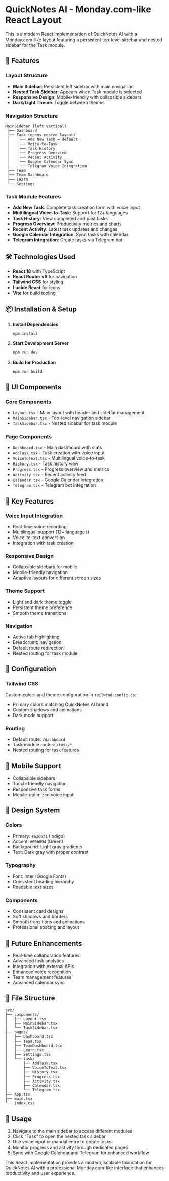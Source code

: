 # QuickNotes AI - Monday.com-like React Layout

This is a modern React implementation of QuickNotes AI with a Monday.com-like layout featuring a persistent top-level sidebar and nested sidebar for the Task module.

## 🚀 Features

### Layout Structure
- **Main Sidebar**: Persistent left sidebar with main navigation
- **Nested Task Sidebar**: Appears when Task module is selected
- **Responsive Design**: Mobile-friendly with collapsible sidebars
- **Dark/Light Theme**: Toggle between themes

### Navigation Structure
```
MainSidebar (left vertical)
 ├── Dashboard
 ├── Task (opens nested layout)
 │    ├── Add New Task ← default
 │    ├── Voice-to-Task
 │    ├── Task History
 │    ├── Progress Overview
 │    ├── Recent Activity
 │    ├── Google Calendar Sync
 │    └── Telegram Voice Integration
 ├── Team
 ├── Team Dashboard
 ├── Learn
 └── Settings
```

### Task Module Features
- **Add New Task**: Complete task creation form with voice input
- **Multilingual Voice-to-Task**: Support for 12+ languages
- **Task History**: View completed and past tasks
- **Progress Overview**: Productivity metrics and charts
- **Recent Activity**: Latest task updates and changes
- **Google Calendar Integration**: Sync tasks with calendar
- **Telegram Integration**: Create tasks via Telegram bot

## 🛠️ Technologies Used

- **React 18** with TypeScript
- **React Router v6** for navigation
- **Tailwind CSS** for styling
- **Lucide React** for icons
- **Vite** for build tooling

## 📦 Installation & Setup

1. **Install Dependencies**
   ```bash
   npm install
   ```

2. **Start Development Server**
   ```bash
   npm run dev
   ```

3. **Build for Production**
   ```bash
   npm run build
   ```

## 🎨 UI Components

### Core Components
- `Layout.tsx` - Main layout with header and sidebar management
- `MainSidebar.tsx` - Top-level navigation sidebar
- `TaskSidebar.tsx` - Nested sidebar for task module

### Page Components
- `Dashboard.tsx` - Main dashboard with stats
- `AddTask.tsx` - Task creation with voice input
- `VoiceToText.tsx` - Multilingual voice-to-task
- `History.tsx` - Task history view
- `Progress.tsx` - Progress overview and metrics
- `Activity.tsx` - Recent activity feed
- `Calendar.tsx` - Google Calendar integration
- `Telegram.tsx` - Telegram bot integration

## 🎯 Key Features

### Voice Input Integration
- Real-time voice recording
- Multilingual support (12+ languages)
- Voice-to-text conversion
- Integration with task creation

### Responsive Design
- Collapsible sidebars for mobile
- Mobile-friendly navigation
- Adaptive layouts for different screen sizes

### Theme Support
- Light and dark theme toggle
- Persistent theme preference
- Smooth theme transitions

### Navigation
- Active tab highlighting
- Breadcrumb navigation
- Default route redirection
- Nested routing for task module

## 🔧 Configuration

### Tailwind CSS
Custom colors and theme configuration in `tailwind.config.js`:
- Primary colors matching QuickNotes AI brand
- Custom shadows and animations
- Dark mode support

### Routing
- Default route: `/dashboard`
- Task module routes: `/task/*`
- Nested routing for task features

## 📱 Mobile Support

- Collapsible sidebars
- Touch-friendly navigation
- Responsive task forms
- Mobile-optimized voice input

## 🎨 Design System

### Colors
- Primary: `#6366f1` (Indigo)
- Accent: `#00b894` (Green)
- Background: Light gray gradients
- Text: Dark gray with proper contrast

### Typography
- Font: Inter (Google Fonts)
- Consistent heading hierarchy
- Readable text sizes

### Components
- Consistent card designs
- Soft shadows and borders
- Smooth transitions and animations
- Professional spacing and layout

## 🚀 Future Enhancements

- Real-time collaboration features
- Advanced task analytics
- Integration with external APIs
- Enhanced voice recognition
- Team management features
- Advanced calendar sync

## 📄 File Structure

```
src/
├── components/
│   ├── Layout.tsx
│   ├── MainSidebar.tsx
│   └── TaskSidebar.tsx
├── pages/
│   ├── Dashboard.tsx
│   ├── Team.tsx
│   ├── TeamDashboard.tsx
│   ├── Learn.tsx
│   ├── Settings.tsx
│   └── task/
│       ├── AddTask.tsx
│       ├── VoiceToText.tsx
│       ├── History.tsx
│       ├── Progress.tsx
│       ├── Activity.tsx
│       ├── Calendar.tsx
│       └── Telegram.tsx
├── App.tsx
├── main.tsx
└── index.css
```

## 🎯 Usage

1. Navigate to the main sidebar to access different modules
2. Click "Task" to open the nested task sidebar
3. Use voice input or manual entry to create tasks
4. Monitor progress and activity through dedicated pages
5. Sync with Google Calendar and Telegram for enhanced workflow

This React implementation provides a modern, scalable foundation for QuickNotes AI with a professional Monday.com-like interface that enhances productivity and user experience.
